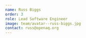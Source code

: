 ```yaml
---
name: Russ Biggs
order: 3
role: Lead Software Engineer
image: team/avatar--russ-biggs.jpg
contact: russ@openaq.org
---
```

